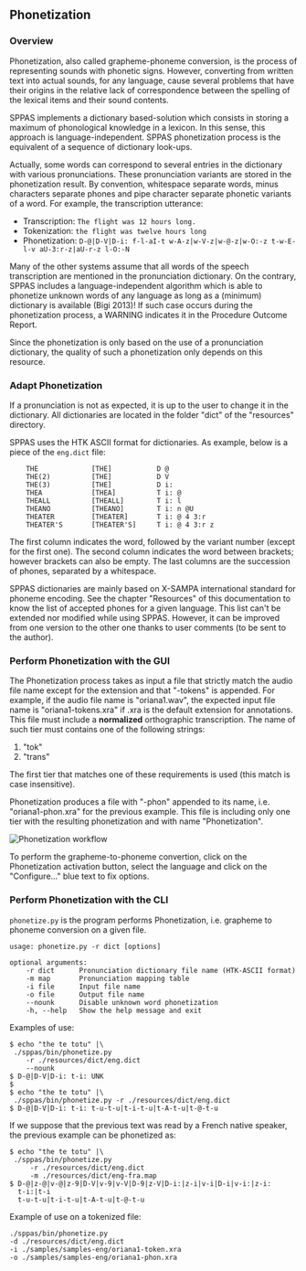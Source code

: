 ## Phonetization

### Overview

Phonetization, also called grapheme-phoneme conversion, is the process of
representing sounds with phonetic signs. However, converting from written
text into actual sounds, for any language, cause several problems that have
their origins in the relative lack of correspondence between the spelling
of the lexical items and their sound contents.

SPPAS implements a dictionary based-solution which consists in storing a
maximum of phonological knowledge in a lexicon. In this sense, this approach
is language-independent. SPPAS phonetization process is the equivalent of a
sequence of dictionary look-ups.

Actually, some words can correspond to several entries in the dictionary
with various pronunciations. These pronunciation variants are stored in the
phonetization result. By convention, whitespace separate words, minus characters
separate phones and pipe character separate phonetic variants of a word.
For example, the transcription utterance:

* Transcription: `The flight was 12 hours long.`
* Tokenization:  `the flight was twelve hours long`
* Phonetization: `D-@|D-V|D-i: f-l-aI-t w-A-z|w-V-z|w-@-z|w-O:-z t-w-E-l-v aU-3:r-z|aU-r-z l-O:-N`

Many of the other systems assume that all words of the speech transcription
are mentioned in the pronunciation dictionary. On the contrary, SPPAS
includes a language-independent algorithm which is able to phonetize unknown
words of any language as long as a (minimum) dictionary is available (Bigi 2013)!
If such case occurs during the phonetization process, a WARNING indicates
it in the Procedure Outcome Report.

Since the phonetization is only based on the use of a pronunciation dictionary,
the quality of such a phonetization only depends on this resource.

### Adapt Phonetization

If a pronunciation is not as expected, it is up to the user to change it in
the dictionary. All dictionaries are located in the folder "dict" of
the "resources" directory.

SPPAS uses the HTK ASCII format for dictionaries. As example, below is a piece
of the `eng.dict` file:

        THE             [THE]           D @
        THE(2)          [THE]           D V
        THE(3)          [THE]           D i:
        THEA            [THEA]          T i: @
        THEALL          [THEALL]        T i: l
        THEANO          [THEANO]        T i: n @U
        THEATER         [THEATER]       T i: @ 4 3:r
        THEATER'S       [THEATER'S]     T i: @ 4 3:r z

The first column indicates the word, followed by the variant number (except for
the first one). The second column indicates the word between brackets; however
brackets can also be empty. The last columns are the succession of phones,
separated by a whitespace.

SPPAS dictionaries are mainly based on X-SAMPA international standard for
phoneme encoding. See the chapter "Resources" of this documentation to know
the list of accepted phones for a given language. This list can't be extended
nor modified while using SPPAS.
However, it can be improved from one version to the other one thanks to user
comments (to be sent to the author).

### Perform Phonetization with the GUI

The Phonetization process takes as input a file that strictly match the audio
file name except for the extension and that "-tokens" is appended. For example,
if the audio file name is "oriana1.wav", the expected input file name is
"oriana1-tokens.xra" if .xra is the default extension for annotations.
This file must include a **normalized** orthographic transcription.
The name of such tier must contains one of the following strings:

1. "tok"
2. "trans"

The first tier that matches one of these requirements is used
(this match is case insensitive).

Phonetization produces a file with "-phon" appended to its name,
i.e. "oriana1-phon.xra" for the previous example.
This file is including only one tier with the resulting phonetization and with
name "Phonetization".

![Phonetization workflow](./etc/figures/phonworkflow.bmp)

To perform the grapheme-to-phoneme convertion, click on the Phonetization
activation button, select the language and click on the "Configure..."
blue text to fix options.


### Perform Phonetization with the CLI

`phonetize.py` is the program performs Phonetization, i.e. grapheme to
phoneme conversion on a given file.

~~~~~~~~~~~~~~~~~~~~~~~~~~~~~~~~~~~~~~~~~~~~~~
usage: phonetize.py -r dict [options]

optional arguments:
    -r dict      Pronunciation dictionary file name (HTK-ASCII format)
    -m map       Pronunciation mapping table
    -i file      Input file name
    -o file      Output file name
    --nounk      Disable unknown word phonetization
    -h, --help   Show the help message and exit
~~~~~~~~~~~~~~~~~~~~~~~~~~~~~~~~~~~~~~~~~~~~~~

Examples of use:

~~~~~~~~~~~~~~~~~~~~~~~~~~~~~~~~~~~~~~~~~~~~~~
$ echo "the te totu" |\
 ./sppas/bin/phonetize.py
    -r ./resources/dict/eng.dict
    --nounk
$ D-@|D-V|D-i: t-i: UNK
$
$ echo "the te totu" |\
 ./sppas/bin/phonetize.py -r ./resources/dict/eng.dict
$ D-@|D-V|D-i: t-i: t-u-t-u|t-i-t-u|t-A-t-u|t-@-t-u
~~~~~~~~~~~~~~~~~~~~~~~~~~~~~~~~~~~~~~~~~~~~~~

If we suppose that the previous text was read by a French native speaker, the
previous example can be phonetized as:

~~~~~~~~~~~~~~~~~~~~~~~~~~~~~~~~~~~~~~~~~~~~~~
$ echo "the te totu" |\
 ./sppas/bin/phonetize.py
     -r ./resources/dict/eng.dict
     -m ./resources/dict/eng-fra.map
$ D-@|z-@|v-@|z-9|D-V|v-9|v-V|D-9|z-V|D-i:|z-i|v-i|D-i|v-i:|z-i:
  t-i:|t-i
  t-u-t-u|t-i-t-u|t-A-t-u|t-@-t-u
~~~~~~~~~~~~~~~~~~~~~~~~~~~~~~~~~~~~~~~~~~~~~~

Example of use on a tokenized file:

~~~~~~~~~~~~~~~~~~~~~~~~~~~~~~~~~~~~~~~~~~~~~~
./sppas/bin/phonetize.py
-d ./resources/dict/eng.dict
-i ./samples/samples-eng/oriana1-token.xra
-o ./samples/samples-eng/oriana1-phon.xra
~~~~~~~~~~~~~~~~~~~~~~~~~~~~~~~~~~~~~~~~~~~~~~
